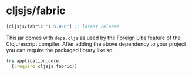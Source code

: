 # cljsjs/fabric

[](dependency)
```clojure
[cljsjs/fabric "1.5.0-0"] ;; latest release
```
[](/dependency)

This jar comes with `deps.cljs` as used by the [Foreign Libs][flibs] feature
of the Clojurescript compiler. After adding the above dependency to your project
you can require the packaged library like so:

```clojure
(ns application.core
  (:require cljsjs.fabric))
```

[flibs]: https://github.com/clojure/clojurescript/wiki/Packaging-Foreign-Dependencies
